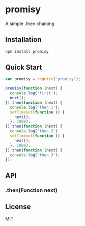 promisy
==========

A simple .then chaining


## Installation
```bash
npm install promisy
```

## Quick Start
```javascript
var promisy = require('promisy');

promisy(function (next) {
  console.log('first');
  next();
}).then(function (next) {
  console.log('then 1');
  setTimeout(function () {
    next();
  }, 1000);
}).then(function (next) {
  console.log('then 2')
  setTimeout(function () {
    next();
  }, 1000);
}).then(function (next) {
  console.log('then 3');
});
```

## API

### .then(Function next)


## License

  MIT